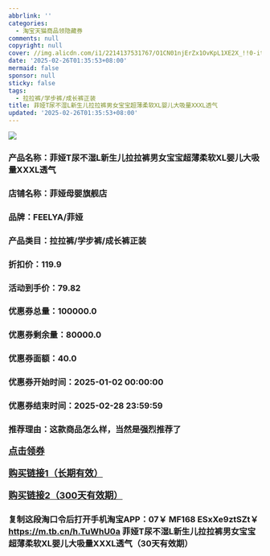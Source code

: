 ```yaml
---
abbrlink: ''
categories:
  - 淘宝天猫商品领隐藏券
comments: null
copyright: null
cover: //img.alicdn.com/i1/2214137531767/O1CN01njErZx1OvKpL1XE2X_!!0-item_pic.jpg
date: '2025-02-26T01:35:53+08:00'
mermaid: false
sponsor: null
sticky: false
tags:
  - 拉拉裤/学步裤/成长裤正装
title: 菲娅T尿不湿L新生儿拉拉裤男女宝宝超薄柔软XL婴儿大吸量XXXL透气
updated: '2025-02-26T01:35:53+08:00'
--- 
```


![](//img.alicdn.com/i1/2214137531767/O1CN01njErZx1OvKpL1XE2X_!!0-item_pic.jpg)

### 产品名称：菲娅T尿不湿L新生儿拉拉裤男女宝宝超薄柔软XL婴儿大吸量XXXL透气
### 店铺名称：菲娅母婴旗舰店
### 品牌：FEELYA/菲娅
### 产品类目：拉拉裤/学步裤/成长裤正装
### 折扣价：119.9
### 活动到手价：79.82
### 优惠券总量：100000.0
### 优惠券剩余量：80000.0
### 优惠券面额：40.0
### 优惠券开始时间：2025-01-02 00:00:00	
### 优惠券结束时间：2025-02-28 23:59:59	
### 推荐理由：这款商品怎么样，当然是强烈推荐了

<p style="font-size: 18px; font-weight: bold;">
  <a href="这款商品太牛了！销售太火爆以至于没有设置" target="_blank">点击领券</a>
</p>
<p style="font-size: 18px; font-weight: bold;">
  <a href="https://s.click.taobao.com/t?e=m%3D2%26s%3DHYRgpfCVE51w4vFB6t2Z2ueEDrYVVa64K7Vc7tFgwiHjf2vlNIV67kyLuerTQxoGF%2FSaKyaJTUb3ID%2FV1RqsF4wnCJeELi4I%2FIEn%2BS1IjHAB0ghlTd7WlZVm%2FOAUUFw71qrpxiwMoCNxc1AtbZGVSxWbgy2A1JuA7zGTtskqiofNEPXytV9ALoS4zvCRUrquxFJ0YZ0JPvXAKzLkTSw9pJAYTaNfHf7mnRof%2B3T%2FC8tT9n1R%2BfQPrISX%2FNXjNgnk9Gn1UNMqXLxP7qa1tU3ZgS3jKrSQZrKg2Ri9Bm4jDHegZ4hAvgWL0cOkr3vhdBldcGwYJmed4B4hhQs2DjqgEA%3D%3D" target="_blank">购买链接1（长期有效）</a>
</p>
<p style="font-size: 18px; font-weight: bold;">
  <a href="https://s.click.taobao.com/lmdbVNs" target="_blank">购买链接2（300天有效期）</a>
</p>

### 复制这段淘口令后打开手机淘宝APP：07￥ MF168 ESxXe9ztSZt￥ https://m.tb.cn/h.TuWhU0a  菲娅T尿不湿L新生儿拉拉裤男女宝宝超薄柔软XL婴儿大吸量XXXL透气（30天有效期）
